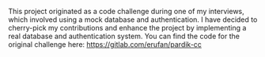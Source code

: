 This project originated as a code challenge during one of my interviews, which involved using a mock database and authentication. I have decided to cherry-pick my contributions and enhance the project by implementing a real database and authentication system. You can find the code for the original challenge here: https://gitlab.com/erufan/pardik-cc
